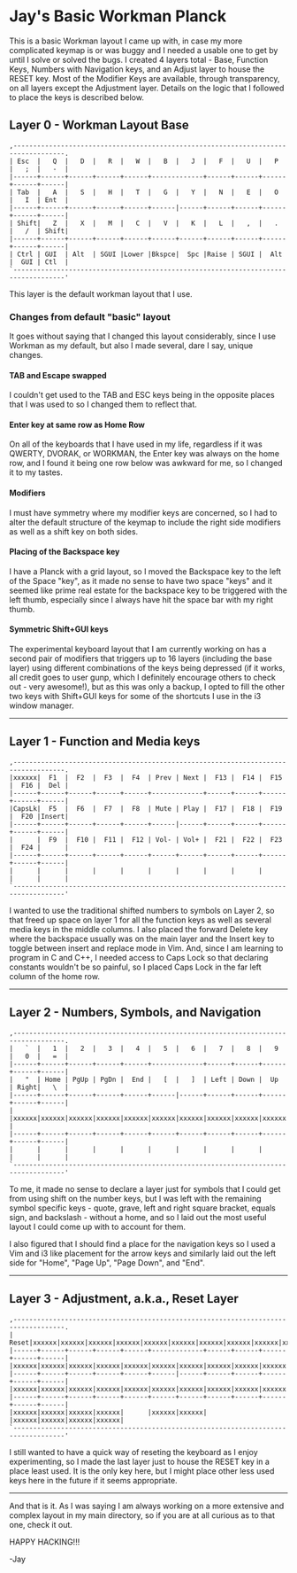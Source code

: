 # Jay's Basic Workman Planck

This is a basic Workman layout I came up with, in case my more complicated
keymap is or was buggy and I needed a usable one to get by until I solve or
solved the bugs. I created 4 layers total - Base, Function Keys, Numbers with
Navigation keys, and an Adjust layer to house the RESET key. Most of the
Modifier Keys are available, through transparency, on all layers except the
Adjustment layer. Details on the logic that I followed to place the keys
is described below.

## Layer 0 - Workman Layout Base
```
,-----------------------------------------------------------------------------------.
| Esc  |   Q  |   D  |   R  |   W  |   B  |   J  |   F  |   U  |   P  |   ;  |   -  |
|------+------+------+------+------+-------------+------+------+------+------+------|
| Tab  |   A  |   S  |   H  |   T  |   G  |   Y  |   N  |   E  |   O  |   I  | Ent  |
|------+------+------+------+------+------|------+------+------+------+------+------|
| Shift|   Z  |   X  |   M  |   C  |   V  |   K  |   L  |   ,  |   .  |   /  | Shift|
|------+------+------+------+------+------+------+------+------+------+------+------|
| Ctrl | GUI  | Alt  | SGUI |Lower |Bkspce|  Spc |Raise | SGUI |  Alt |  GUI | Ctl  |
`-----------------------------------------------------------------------------------'
```
This layer is the default workman layout that I use.

### Changes from default "basic" layout
It goes without saying that I changed this layout considerably, since I use
Workman as my default, but also I made several, dare I say, unique changes.

#### TAB and Escape swapped
I couldn't get used to the TAB and ESC keys being in the opposite places that
I was used to so I changed them to reflect that.

#### Enter key at same row as Home Row
On all of the keyboards that I have used in my life, regardless if it was
QWERTY, DVORAK, or WORKMAN, the Enter key was always on the home row, and I
found it being one row below was awkward for me, so I changed it to my
tastes.

#### Modifiers
I must have symmetry where my modifier keys are concerned, so I had to alter
the default structure of the keymap to include the right side modifiers as
well as a shift key on both sides.

#### Placing of the Backspace key
I have a Planck with a grid layout, so I moved the Backspace key to the left
of the Space "key", as it made no sense to have two space "keys" and it seemed
like prime real estate for the backspace key to be triggered with the left
thumb, especially since I always have hit the space bar with my right thumb.

#### Symmetric Shift+GUI keys
The experimental keyboard layout that I am currently working on has a second
pair of modifiers that triggers up to 16 layers (including the base layer)
using different combinations of the keys being depressed (if it works, all
credit goes to user gunp, which I definitely encourage others to check out -
very awesome!), but as this was only a backup, I opted to fill the other two
keys with Shift+GUI keys for some of the shortcuts I use in the i3 window
manager.

---

## Layer 1 - Function and Media keys
```
,-----------------------------------------------------------------------------------.
|xxxxxx|  F1  |  F2  |  F3  |  F4  | Prev | Next |  F13 |  F14 |  F15 |  F16 |  Del |
|------+------+------+------+------+-------------+------+------+------+------+------|
|CapsLk|  F5  |  F6  |  F7  |  F8  | Mute | Play |  F17 |  F18 |  F19 |  F20 |Insert|
|------+------+------+------+------+------|------+------+------+------+------+------|
|      |  F9  |  F10 |  F11 |  F12 | Vol- | Vol+ |  F21 |  F22 |  F23 |  F24 |      |
|------+------+------+------+------+------+------+------+------+------+------+------|
|      |      |      |      |      |      |      |      |      |      |      |      |
`-----------------------------------------------------------------------------------'
```

I wanted to use the traditional shifted numbers to symbols on Layer 2, so that
freed up space on layer 1 for all the function keys as well as several media
keys in the middle columns. I also placed the forward Delete key where the
backspace usually was on the main layer and the Insert key to toggle between
insert and replace mode in Vim. And, since I am learning to program in C and
C++, I needed access to Caps Lock so that declaring constants wouldn't be so
painful, so I placed Caps Lock in the far left column of the home row.

---

## Layer 2 - Numbers, Symbols, and Navigation
```
,-----------------------------------------------------------------------------------.
|   `  |   1  |   2  |   3  |   4  |   5  |   6  |   7  |   8  |   9  |   0  |   =  |
|------+------+------+------+------+-------------+------+------+------+------+------|
|   "  | Home | PgUp | PgDn |  End |   [  |   ]  | Left | Down |  Up  | Right|   \  |
|------+------+------+------+------+------|------+------+------+------+------+------|
|      |xxxxxx|xxxxxx|xxxxxx|xxxxxx|xxxxxx|xxxxxx|xxxxxx|xxxxxx|xxxxxx|xxxxxx|      |
|------+------+------+------+------+------+------+------+------+------+------+------|
|      |      |      |      |      |      |      |      |      |      |      |      |
`-----------------------------------------------------------------------------------'
```

To me, it made no sense to declare a layer just for symbols that I could get
from using shift on the number keys, but I was left with the remaining symbol
specific keys - quote, grave, left and right square bracket, equals sign, and
backslash - without a home, and so I laid out the most useful layout I could
come up with to account for them. 

I also figured that I should find a place for the navigation keys so I used a
Vim and i3 like placement for the arrow keys and similarly laid out the left
side for "Home", "Page Up", "Page Down", and "End".

---

## Layer 3 - Adjustment, a.k.a., Reset Layer
```
,-----------------------------------------------------------------------------------.
| Reset|xxxxxx|xxxxxx|xxxxxx|xxxxxx|xxxxxx|xxxxxx|xxxxxx|xxxxxx|xxxxxx|xxxxxx|xxxxxx|
|------+------+------+------+------+-------------+------+------+------+------+------|
|xxxxxx|xxxxxx|xxxxxx|xxxxxx|xxxxxx|xxxxxx|xxxxxx|xxxxxx|xxxxxx|xxxxxx|xxxxxx|xxxxxx|
|------+------+------+------+------+------|------+------+------+------+------+------|
|xxxxxx|xxxxxx|xxxxxx|xxxxxx|xxxxxx|xxxxxx|xxxxxx|xxxxxx|xxxxxx|xxxxxx|xxxxxx|xxxxxx|
|------+------+------+------+------+------+------+------+------+------+------+------|
|xxxxxx|xxxxxx|xxxxxx|xxxxxx|      |xxxxxx|xxxxxx|      |xxxxxx|xxxxxx|xxxxxx|xxxxxx|
`-----------------------------------------------------------------------------------'
```

I still wanted to have a quick way of reseting the keyboard as I enjoy
experimenting, so I made the last layer just to house the RESET key in a
place least used. It is the only key here, but I might place other less used
keys here in the future if it seems appropriate.

---

And that is it. As I was saying I am always working on a more extensive and
complex layout in my main directory, so if you are at all curious as to that
one, check it out.

HAPPY HACKING!!!

-Jay
